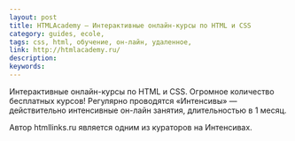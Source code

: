 ```yaml
---
layout: post
title: HTMLAcademy — Интерактивные онлайн-курсы по HTML и CSS
category: guides, ecole, 
tags: css, html, обучение, он-лайн, удаленное, 
link: http://htmlacademy.ru/
description: 
keywords: 
---
```


<p>Интерактивные онлайн-курсы по HTML и CSS. Огромное количество бесплатных курсов! Регулярно проводятся «Интенсивы» — действительно интенсивные он-лайн занятия, длительностью в 1 месяц.</p>
<p>Автор htmllinks.ru является одним из кураторов на Интенсивах.</p>
